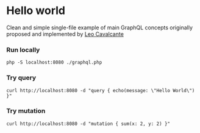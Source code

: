 # Hello world
Clean and simple single-file example of main GraphQL concepts originally proposed and 
implemented by [Leo Cavalcante](https://github.com/leocavalcante)

### Run locally
```
php -S localhost:8080 ./graphql.php
```

### Try query
```
curl http://localhost:8080 -d "query { echo(message: \"Hello World\") }"
```

### Try mutation
```
curl http://localhost:8080 -d "mutation { sum(x: 2, y: 2) }"
```
